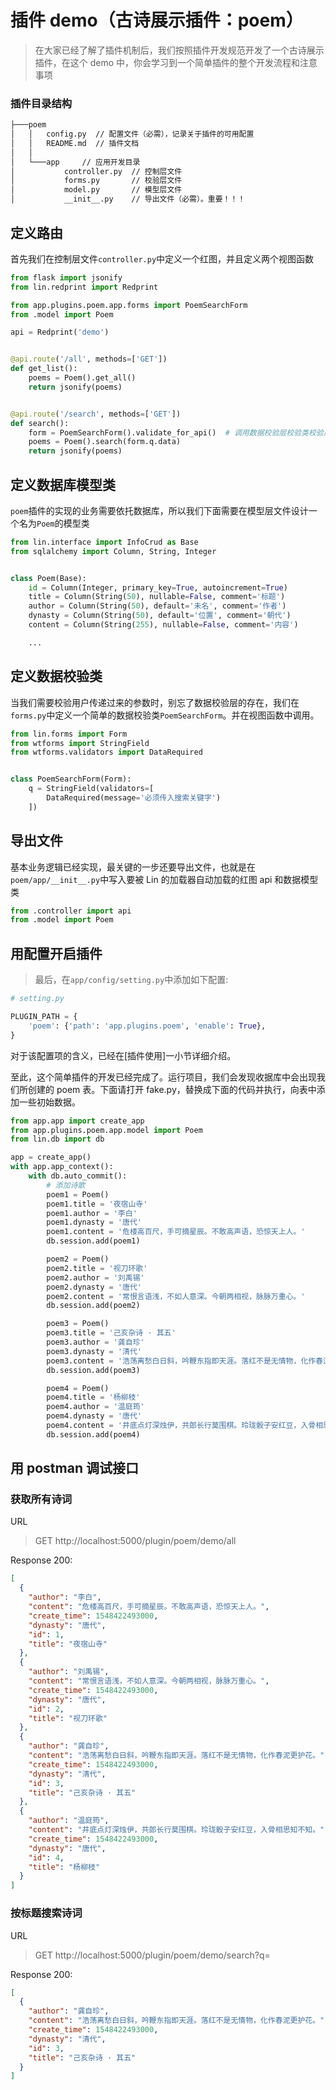 # 插件 demo（古诗展示插件：poem）

> 在大家已经了解了插件机制后，我们按照插件开发规范开发了一个古诗展示插件，在这个 demo 中，你会学习到一个简单插件的整个开发流程和注意事项

### 插件目录结构

```bash
├───poem
│   │   config.py  // 配置文件（必需），记录关于插件的可用配置
│   │   README.md  // 插件文档
│   │
│   └───app     // 应用开发目录
│           controller.py  // 控制层文件
│           forms.py       // 校验层文件
│           model.py       // 模型层文件
│           __init__.py    // 导出文件（必需）。重要！！！
```

## 定义路由

首先我们在控制层文件`controller.py`中定义一个红图，并且定义两个视图函数

```python
from flask import jsonify
from lin.redprint import Redprint

from app.plugins.poem.app.forms import PoemSearchForm
from .model import Poem

api = Redprint('demo')


@api.route('/all', methods=['GET'])
def get_list():
    poems = Poem().get_all()
    return jsonify(poems)


@api.route('/search', methods=['GET'])
def search():
    form = PoemSearchForm().validate_for_api()  # 调用数据校验层校验类校验用户传递过来的参数
    poems = Poem().search(form.q.data)
    return jsonify(poems)
```

## 定义数据库模型类

`poem`插件的实现的业务需要依托数据库，所以我们下面需要在模型层文件设计一个名为`Poem`的模型类

```python
from lin.interface import InfoCrud as Base
from sqlalchemy import Column, String, Integer


class Poem(Base):
    id = Column(Integer, primary_key=True, autoincrement=True)
    title = Column(String(50), nullable=False, comment='标题')
    author = Column(String(50), default='未名', comment='作者')
    dynasty = Column(String(50), default='位置', comment='朝代')
    content = Column(String(255), nullable=False, comment='内容')

    ...
```

## 定义数据校验类

当我们需要校验用户传递过来的参数时，别忘了数据校验层的存在，我们在`forms.py`中定义一个简单的数据校验类`PoemSearchForm`。并在视图函数中调用。

```python
from lin.forms import Form
from wtforms import StringField
from wtforms.validators import DataRequired


class PoemSearchForm(Form):
    q = StringField(validators=[
        DataRequired(message='必须传入搜索关键字')
    ])

```

## 导出文件

基本业务逻辑已经实现，最关键的一步还要导出文件，也就是在`poem/app/__init__.py`中写入要被 Lin 的加载器自动加载的红图 api 和数据模型类

```python
from .controller import api
from .model import Poem
```

## 用配置开启插件

> 最后，在`app/config/setting.py`中添加如下配置:

```python
# setting.py

PLUGIN_PATH = {
    'poem': {'path': 'app.plugins.poem', 'enable': True},
}
```

对于该配置项的含义，已经在[插件使用]一小节详细介绍。

至此，这个简单插件的开发已经完成了。运行项目，我们会发现收据库中会出现我们所创建的 poem 表。下面请打开 fake.py，替换成下面的代码并执行，向表中添加一些初始数据。

```python
from app.app import create_app
from app.plugins.poem.app.model import Poem
from lin.db import db

app = create_app()
with app.app_context():
    with db.auto_commit():
        # 添加诗歌
        poem1 = Poem()
        poem1.title = '夜宿山寺'
        poem1.author = '李白'
        poem1.dynasty = '唐代'
        poem1.content = '危楼高百尺，手可摘星辰。不敢高声语，恐惊天上人。'
        db.session.add(poem1)

        poem2 = Poem()
        poem2.title = '视刀环歌'
        poem2.author = '刘禹锡'
        poem2.dynasty = '唐代'
        poem2.content = '常恨言语浅，不如人意深。今朝两相视，脉脉万重心。'
        db.session.add(poem2)

        poem3 = Poem()
        poem3.title = '己亥杂诗 · 其五'
        poem3.author = '龚自珍'
        poem3.dynasty = '清代'
        poem3.content = '浩荡离愁白日斜，吟鞭东指即天涯。落红不是无情物，化作春泥更护花。'
        db.session.add(poem3)

        poem4 = Poem()
        poem4.title = '杨柳枝'
        poem4.author = '温庭筠'
        poem4.dynasty = '唐代'
        poem4.content = '井底点灯深烛伊，共郎长行莫围棋。玲珑骰子安红豆，入骨相思知不知。'
        db.session.add(poem4)
```

## 用 postman 调试接口

### 获取所有诗词

URL

> GET http://localhost:5000/plugin/poem/demo/all

Response 200:

```json
[
  {
    "author": "李白",
    "content": "危楼高百尺，手可摘星辰。不敢高声语，恐惊天上人。",
    "create_time": 1548422493000,
    "dynasty": "唐代",
    "id": 1,
    "title": "夜宿山寺"
  },
  {
    "author": "刘禹锡",
    "content": "常恨言语浅，不如人意深。今朝两相视，脉脉万重心。",
    "create_time": 1548422493000,
    "dynasty": "唐代",
    "id": 2,
    "title": "视刀环歌"
  },
  {
    "author": "龚自珍",
    "content": "浩荡离愁白日斜，吟鞭东指即天涯。落红不是无情物，化作春泥更护花。",
    "create_time": 1548422493000,
    "dynasty": "清代",
    "id": 3,
    "title": "己亥杂诗 · 其五"
  },
  {
    "author": "温庭筠",
    "content": "井底点灯深烛伊，共郎长行莫围棋。玲珑骰子安红豆，入骨相思知不知。",
    "create_time": 1548422493000,
    "dynasty": "唐代",
    "id": 4,
    "title": "杨柳枝"
  }
]
```

### 按标题搜索诗词

URL

> GET http://localhost:5000/plugin/poem/demo/search?q=<string>

Response 200:

```json
[
  {
    "author": "龚自珍",
    "content": "浩荡离愁白日斜，吟鞭东指即天涯。落红不是无情物，化作春泥更护花。",
    "create_time": 1548422493000,
    "dynasty": "清代",
    "id": 3,
    "title": "己亥杂诗 · 其五"
  }
]
```
